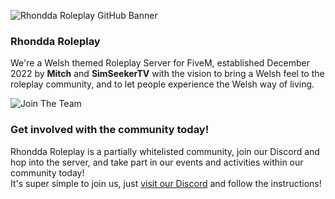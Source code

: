 ![Rhondda Roleplay GitHub Banner](https://i.imgur.com/rgL44PN.png)

### Rhondda Roleplay
We're a Welsh themed Roleplay Server for FiveM, established December 2022 by **Mitch** and **SimSeekerTV** with the vision to bring a Welsh feel to the roleplay community, and to let people experience the Welsh way of living.

![Join The Team](https://i.imgur.com/B0pHw1p.png)

### Get involved with the community today!
Rhondda Roleplay is a partially whitelisted community, join our Discord and hop into the server, and take part in our events and activities within our community today!  
It's super simple to join us, just [visit our Discord](https://discord.gg/rhonddarp) and follow the instructions!
